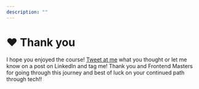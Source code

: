```yaml
---
description: ""
---
```


# ❤️ Thank you

I hope you enjoyed the course! [Tweet at me][tweet] what you thought or let me know on a post on LinkedIn and tag me! Thank you and Frontend Masters for going through this journey and best of luck on your continued path through tech!!

[tweet]: https://twitter.com/HosseinNaSiRi96
